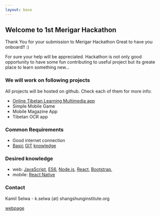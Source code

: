 ```yaml
---
layout: base
---
```

## Welcome to 1st Merigar Hackathon

Thank You for your submission to Merigar Hackathon
Great to have you onboard!! :)

For sure your help will be appreciated.
Hackathon is not only good opportunity to have some fun contributing to useful project but its greate place to learn something new...

### We will work on following projects
All projects will be hosted on github. Check each of them for more info:

- [Online Tibetan Learning Multimedia app](https://github.com/ShangShungFoundation/tib_learn_app)
- Simple Mobile Game
- Mobile Magazine App
- Tibetan OCR app

### Common Requirements

- Good internet connection
- [Basic](http://rogerdudler.github.io/git-guide/) [GIT](https://www.liquidlight.co.uk/blog/article/git-for-beginners-an-overview-and-basic-workflow/) [knowledge](http://blog.udacity.com/2015/06/a-beginners-git-github-tutorial.html)

### Desired knowledge

- web: [JavaScript](https://developer.mozilla.org/en-US/docs/Learn/Getting_started_with_the_web/JavaScript_basics), [ES6](https://babeljs.io/learn-es2015/), [Node.js](https://stackoverflow.com/questions/2353818/how-do-i-get-started-with-node-js), [React](https://facebook.github.io/react/), [Bootstrap](http://getbootstrap.com/getting-started/), 
- mobile: [React Native](http://www.reactnative.com/)

### Contact

Kamil Selwa - k.selwa (at) shangshunginstitute.org

[webpage](https://shangshungfoundation.github.io/1st_merigar_hackathon/)
